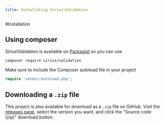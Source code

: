 ```yaml
---
title: Installating Sirius\Validation
---
```


#Installation

## Using composer

Sirius\Validation is available on [Packagist](https://packagist.org/packages/siriusphp/validation) so you can use
```
composer require sirius/validation
```

Make sure to include the Composer autoload file in your project
```php
require 'vendor/autoload.php';
```

## Downloading a `.zip` file

This project is also available for download as a `.zip` file on GitHub. Visit the [releases page](https://github.com/siriusphp/validation/releases), select the version you want, and click the "Source code (zip)" download button.